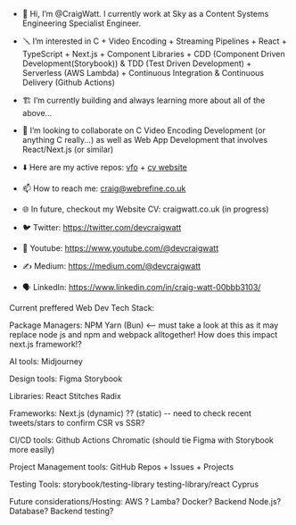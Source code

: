 - 👷 Hi, I’m @CraigWatt.  I currently work at Sky as a Content Systems Engineering Specialist Engineer.

- 🪛 I’m interested in C + Video Encoding + Streaming Pipelines + React + TypeScript + Next.js + Component Libraries + CDD (Component Driven Development(Storybook)) & TDD (Test Driven Development) + Serverless (AWS Lambda) + Continuous Integration & Continuous Delivery (Github Actions)
 
- 🏗️ I’m currently building and always learning more about all of the above...

- 🎤 I’m looking to collaborate on C Video Encoding Development (or anything C really...) as well as Web App Development that involves React/Next.js (or similar)

- ⬇️ Here are my active repos: [vfo](https://github.com/CraigWatt/vfo) + [cv website](https://github.com/CraigWatt/craig-watt-website) 
  
- 📫 How to reach me: craig@webrefine.co.uk 

- 🌐 In future, checkout my Website CV: craigwatt.co.uk (in progress)

- 🐦 Twitter: https://twitter.com/devcraigwatt

- 🎥 Youtube: https://www.youtube.com/@devcraigwatt

- ✍️ Medium: https://medium.com/@devcraigwatt

- 🗣️ LinkedIn: https://www.linkedin.com/in/craig-watt-00bbb3103/

Current preffered Web Dev Tech Stack:

Package Managers:
NPM
Yarn
(Bun) <-- must take a look at this as it may replace node js and npm and webpack alltogether!  How does this impact next.js framework!?

AI tools:
Midjourney

Design tools:
Figma
Storybook

Libraries:
React
Stitches
Radix

Frameworks:
Next.js (dynamic)
?? (static) -- need to check recent tweets/stars to confirm
CSR vs SSR?

CI/CD tools:
Github Actions
Chromatic (should tie Figma with Storybook more easily)

Project Management tools:
GitHub Repos + Issues + Projects

Testing Tools:
storybook/testing-library
testing-library/react
Cyprus

Future considerations/Hosting:
AWS ? Lamba?
Docker?
Backend Node.js?
Database?
Backend testing?

<!---
CraigWatt/CraigWatt is a ✨ special ✨ repository because its `README.md` (this file) appears on your GitHub profile.
You can click the Preview link to take a look at your changes.
--->
